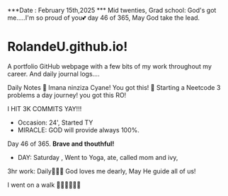***Date : February 15th,2025 *** Mid twenties, Grad school: God's got me.....I'm so proud of you💕 day 46 of 365, May God take the lead.
# RolandeU.github.io!

A portfolio GitHub webpage with a few bits of my work throughout my career. And daily journal logs....


Daily Notes
💚 Imana ninziza Cyane! You got this!
💚 Starting a Neetcode 3 problems a day journey! you got this RO!

I HIT 3K COMMITS YAY!!!

- Occasion: 24', Started TY 
- MIRACLE: GOD will provide always 100%.

Day 46 of 365. **Brave and thouthful!** 
- DAY: Saturday , Went to Yoga, ate, called mom and ivy, 

3hr work: Daily💚💚💚
God loves me dearly, May He guide all of  us!


I went on a walk 💚💚💚💚💚💚
